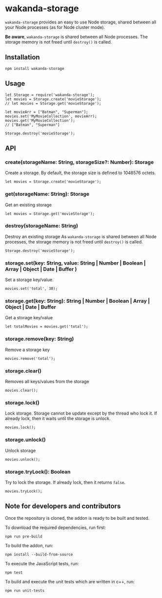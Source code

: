 # wakanda-storage

`wakanda-storage` provides an easy to use Node storage, shared between all your Node processes (as for Node cluster mode).

**Be aware**, `wakanda-storage` is shared between all Node processes. The storage memory is not freed until `destroy()` is called.


## Installation

```
npm install wakanda-storage
```

## Usage

```
let Storage = require('wakanda-storage');
let movies = Storage.create('movieStorage');
// let movies = Storage.get('movieStorage');

let movieArr = ["Batman", "Superman"];  
movies.set('MyMovieCollection', movieArr);
movies.get('MyMovieCollection');
// ["Batman", "Superman"]

Storage.destroy('movieStorage');
```

## API

### create(storageName: String, storageSize?: Number): Storage

Create a storage.
By default, the storage size is defined to 1048576 octets.

```
let movies = Storage.create('movieStorage');
```

### get(storageName: String): Storage

Get an existing storage

```
let movies = Storage.get('movieStorage');
```

### destroy(storageName: String)

Destroy an existing storage
As `wakanda-storage` is shared between all Node processes, the storage memory is not freed until `destroy()` is called.

```
Storage.destroy('movieStorage');
```

### storage.set(key: String, value: String | Number | Boolean | Array | Object | Date | Buffer )

Set a storage key/value.

```
movies.set('total', 30);
```

### storage.get(key: String): String | Number | Boolean | Array | Object | Date | Buffer

Get a storage key/value

```
let totalMovies = movies.get('total');
```

### storage.remove(key: String)

Remove a storage key

```
movies.remove('total');
```

### storage.clear()

Removes all keys/values from the storage

```
movies.clear();
```

### storage.lock()

Lock storage.
Storage cannot be update except by the thread who lock it.
If already lock, then it waits until the storage is unlock.

```
movies.lock();
```

### storage.unlock()

Unlock storage

```
movies.unlock();
```

### storage.tryLock(): Boolean

Try to lock the storage. If already lock, then it returns `false`.

```
movies.tryLock();
```

## Note for developers and contributors

Once the repository is cloned, the addon is ready to be built and tested.

To download the required dependencies, run first:

```
npm run pre-build
```

To build the addon, run:

```
npm install --build-from-source
```

To execute the JavaScript tests, run:

```
npm test
```

To build and execute the unit tests which are written in c++, run:

```
npm run unit-tests
```
